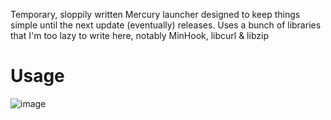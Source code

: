 Temporary, sloppily written Mercury launcher designed to keep things simple until the next update (eventually) releases.
Uses a bunch of libraries that I'm too lazy to write here, notably MinHook, libcurl & libzip

# Usage
![image](https://github.com/user-attachments/assets/ee3285e7-213e-4c05-82f6-2fd320ee0244)
